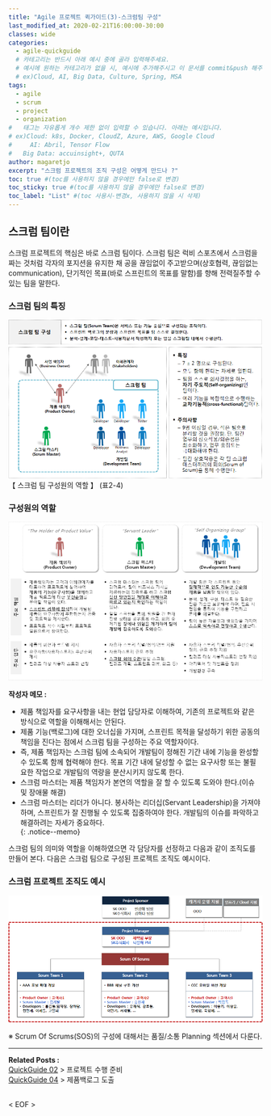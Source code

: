 ```yaml
---
title: "Agile 프로젝트 퀵가이드(3)-스크럼팀 구성"
last_modified_at: 2020-02-21T16:00:00-30:00
classes: wide
categories:
  - agile-quickguide
  # 카테고리는 반드시 아래 예시 중에 골라 입력해주세요.
  # 예시에 원하는 카테고리가 없을 시, 예시에 추가해주시고 이 문서를 commit&push 해주세요.
  # ex)Cloud, AI, Big Data, Culture, Spring, MSA
tags:
  - agile
  - scrum
  - project
  - organization
#	태그는 자유롭게 개수 제한 없이 입력할 수 있습니다. 아래는 예시입니다.
# ex)Cloud: k8s, Docker, CloudZ, Azure, AWS, Google Cloud
#	  AI: Abril, Tensor Flow
#   Big Data: accuinsight+, QUTA
author: magaretjo 
excerpt: "스크럼 프로젝트의 조직 구성은 어떻게 만드나 ?"
toc: true #(toc를 사용하지 않을 경우에만 false로 변경)
toc_sticky: true #(toc를 사용하지 않을 경우에만 false로 변경)
toc_label: "List" #(toc 사용시-변경x, 사용하지 않을 시 삭제)
---
```


## 스크럼 팀이란
스크럼 프로젝트의 핵심은 바로 스크럼 팀이다. 
스크럼 팀은 럭비 스포츠에서 스크럼을 짜는 것처럼 각자의 포지션을 유지한 채 공을 끊임없이 주고받으며(상호협력, 끊임없는 communication), 단기적인 목표(바로 스프린트의 목표를 말함)를 향해 전력질주할 수 있는 팀을 말한다.

### 스크럼 팀의 특징
![](/assets/images/agile/agile-scrum-team-def.png)
【 스크럼 팀 구성원의 역할 】 (표2-4)

### 구성원의 역할
![](/assets/images/agile/agile-scrum-roles-def.png)


**작성자 메모 :** 
  -	제품 책임자를 요구사항을 내는 현업 담당자로 이해하여, 기존의 프로젝트와 같은 방식으로 역할을 이해해서는 안된다.
  -	제품 기능(백로그)에 대한 오너십을 가지며, 스프린트 목적을 달성하기 위한 공동의 책임을 진다는 점에서 스크럼 팀을 구성하는 주요 역할자이다.
  -	즉, 제품 책임자는 스크럼 팀에 소속되어 개발팀이 정해진 기간 내에 기능을 완성할 수 있도록 함께 협력해야 한다. 목표 기간 내에 달성할 수 없는 요구사항 또는 불필요한 작업으로 개발팀의 역량을 분산시키지 않도록 한다.
  -	스크럼 마스터는 제품 책임자가 본연의 역할을 잘 할 수 있도록 도와야 한다.(이슈 및 장애물 해결) 
  -	스크럼 마스터는 리더가 아니다. 봉사하는 리더십(Servant Leadership)을 가져야 하며, 스프린트가 잘 진행될 수 있도록 집중하여야 한다. 개발팀의 이슈를 파악하고 해결하려는 자세가 중요하다.   
{: .notice--memo} 
<!--팁 박스 분홍색-->


스크럼 팀의 의미와 역할을 이해하였으면 각 담당자를 선정하고 다음과 같이 조직도를 만들어 본다.
다음은 스크럼 팀으로 구성된 프로젝트 조직도 예시이다.

### 스크럼 프로젝트 조직도 예시
![](/assets/images/agile/agile-scrum-org-example.png)

※ Scrum Of Scrums(SOS)의 구성에 대해서는 품질/소통 Planning 섹션에서 다룬다. 

***

<div class="mg_subject_1"><b>Related Posts : </b></div> 
<div class="mg_content_1">
<a href="/agile-quickguide/Agile-QuickGuide02-프로젝트수행준비/">QuickGuide 02</a> > 프로젝트 수행 준비 <br>
<a href="/agile-quickguide/Agile-QuickGuide04-제품백로그도출/">QuickGuide 04</a> > 제품백로그 도출 
</div>
<br>



< EOF >